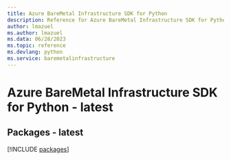 ```yaml
---
title: Azure BareMetal Infrastructure SDK for Python
description: Reference for Azure BareMetal Infrastructure SDK for Python
author: lmazuel
ms.author: lmazuel
ms.data: 06/28/2023
ms.topic: reference
ms.devlang: python
ms.service: baremetalinfrastructure
---
```

# Azure BareMetal Infrastructure SDK for Python - latest
## Packages - latest
[!INCLUDE [packages](baremetal-infrastructure-index.md)]